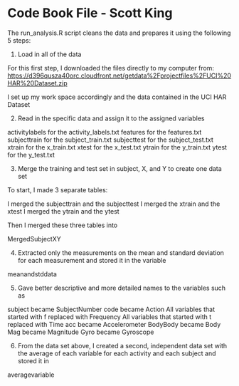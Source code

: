 # Code Book File - Scott King

The run_analysis.R script cleans the data and prepares it using the following 5 steps:

1. Load in all of the data

For this first step, I downloaded the files directly to my computer from:
https://d396qusza40orc.cloudfront.net/getdata%2Fprojectfiles%2FUCI%20HAR%20Dataset.zip

I set up my work space accordingly and the data contained in the UCI HAR Dataset

2. Read in the specific data and assign it to the assigned variables

activitylabels for the activity_labels.txt
features for the features.txt
subjecttrain for the subject_train.txt
subjecttest for the subject_test.txt
xtrain for the x_train.txt
xtest for the x_test.txt
ytrain for the y_train.txt
ytest for the y_test.txt

3. Merge the training and test set in subject, X, and Y to create one data set

To start, I made 3 separate tables:

I merged the subjecttrain and the subjecttest
I merged the xtrain and the xtest
I merged the ytrain and the ytest

Then I merged these three tables into 

MergedSubjectXY

4.  Extracted only the measurements on the mean and standard deviation for each measurement and stored it in the variable 

meanandstddata

5. Gave better descriptive and more detailed names to the variables such as

subject became SubjectNumber
code became Action
All variables that started with f replaced with Frequency
All variables that started with t replaced with Time
acc became Accelerometer
BodyBody became Body
Mag became Magnitude
Gyro became Gyroscope

6. From the data set above, I created a second, independent data set with the average of each variable for each activity and each subject and stored it in

averagevariable
